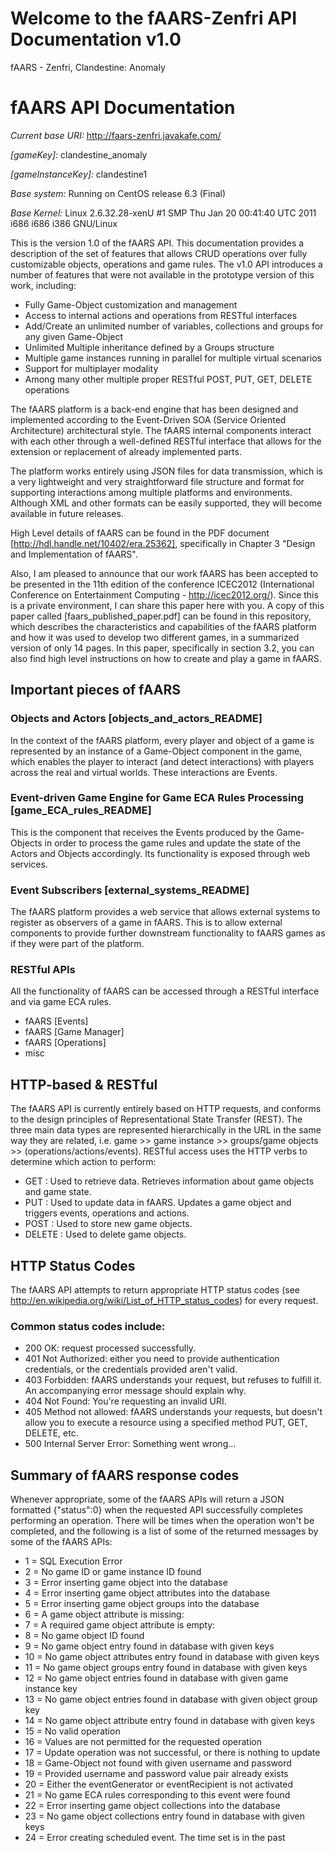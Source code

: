 Welcome to the fAARS-Zenfri API Documentation v1.0
========================

fAARS - Zenfri, Clandestine: Anomaly

# fAARS API Documentation

_Current base URI:_ http://faars-zenfri.javakafe.com/

_[gameKey]:_ clandestine_anomaly

_[gameInstanceKey]:_ clandestine1

_Base system:_ Running on CentOS release 6.3 (Final)

_Base Kernel:_ Linux 2.6.32.28-xenU #1 SMP Thu Jan 20 00:41:40 UTC 2011 i686 i686 i386 GNU/Linux

This is the version 1.0 of the fAARS API. This documentation provides a description of the set of features that allows CRUD operations over fully customizable objects, operations and game rules. 
The v1.0 API introduces a number of features that were not available in the prototype version of this work, including:
* Fully Game-Object customization and management
* Access to internal actions and operations from RESTful interfaces
* Add/Create an unlimited number of variables, collections and groups for any given Game-Object
* Unlimited Multiple inheritance defined by a Groups structure
* Multiple game instances running in parallel for multiple virtual scenarios
* Support for multiplayer modality
* Among many other multiple proper RESTful POST, PUT, GET, DELETE operations

The fAARS platform is a back-end engine that has been designed and implemented according to the Event-Driven SOA (Service Oriented Architecture) architectural style. The fAARS internal components interact with each other through a well-defined RESTful interface that allows for the extension or replacement of already implemented parts.

The platform works entirely using JSON files for data transmission, which is a very lightweight and very straightforward file structure and format for supporting interactions among multiple platforms and environments. Although XML and other formats can be easily supported, they will become available in future releases.

High Level details of fAARS can be found in the PDF document [http://hdl.handle.net/10402/era.25362], specifically in Chapter 3 "Design and Implementation of fAARS". 

Also, I am pleased to announce that our work fAARS has been accepted to be presented in the 11th edition of the conference ICEC2012 (International Conference on Entertainment Computing - http://icec2012.org/). Since this is a private environment, I can share this paper here with you. A copy of this paper called [faars_published_paper.pdf] can be found in this repository, which describes the characteristics and capabilities of the fAARS platform and how it was used to develop two different games, in a summarized version of only 14 pages. In this paper, specifically in section 3.2, you can also find high level instructions on how to create and play a game in fAARS.

## Important pieces of fAARS
### Objects and Actors [objects_and_actors_README]
In the context of the fAARS platform, every player and object of a game is represented by an instance of a Game-Object component in the game, which enables the player to interact (and detect interactions) with players across the real and virtual worlds. These interactions are Events.
### Event-driven Game Engine for Game ECA Rules Processing [game_ECA_rules_README]
This is the component that receives the Events produced by the Game-Objects in order to process the game rules and update the state of the Actors and Objects accordingly. Its functionality is exposed through web services.
### Event Subscribers [external_systems_README]
The fAARS platform provides a web service that allows external systems to register as observers of a game in fAARS. This is to allow external components to provide further downstream functionality to fAARS games as if they were part of the platform.
### RESTful APIs
All the functionality of fAARS can be accessed through a RESTful interface and via game ECA rules.
* fAARS [Events]
* fAARS [Game Manager]
* fAARS [Operations] 
* misc

## HTTP-based & RESTful
The fAARS API is currently entirely based on HTTP requests, and conforms to the design principles of Representational State Transfer (REST). The three main data types are represented hierarchically in the URL in the same way they are related, i.e. game >> game instance >> groups/game objects >> (operations/actions/events). RESTful access uses the HTTP verbs to determine which action to perform:
* GET : Used to retrieve data. Retrieves information about game objects and game state.
* PUT : Used to update data in fAARS. Updates a game object and triggers events, operations and actions.
* POST : Used to store new game objects.
* DELETE : Used to delete game objects.

## HTTP Status Codes
The fAARS API attempts to return appropriate HTTP status codes (see http://en.wikipedia.org/wiki/List_of_HTTP_status_codes) for every request.

### Common status codes include:
* 200 OK: request processed successfully.
* 401 Not Authorized: either you need to provide authentication credentials, or the credentials provided aren't valid.
* 403 Forbidden: fAARS understands your request, but refuses to fulfill it. An accompanying error message should explain why.
* 404 Not Found: You're requesting an invalid URI.
* 405 Method not allowed: fAARS understands your requests, but doesn't allow you to execute a resource using a specified method PUT, GET, DELETE, etc.
* 500 Internal Server Error: Something went wrong...

## Summary of fAARS response codes
Whenever appropriate, some of the fAARS APIs will return a JSON formatted {"status":0} when the requested API successfully completes performing an operation. There will be times when the operation won't be completed, and the following is a list of some of the returned messages by some of the fAARS APIs:
* 1 = SQL Execution Error
* 2 = No game ID or game instance ID found
* 3 = Error inserting game object into the database
* 4 = Error inserting game object attributes into the database
* 5 = Error inserting game object groups into the database
* 6 = A game object attribute is missing: <attributeName>
* 7 = A required game object attribute is empty: <attributeName>
* 8 = No game object ID found
* 9 = No game object entry found in database with given keys
* 10 = No game object attributes entry found in database with given keys
* 11 = No game object groups entry found in database with given keys
* 12 = No game object entries found in database with given game instance key
* 13 = No game object entries found in database with given object group key
* 14 = No game object attribute entry found in database with given keys
* 15 = No valid operation
* 16 = Values are not permitted for the requested operation
* 17 = Update operation was not successful, or there is nothing to update
* 18 = Game-Object not found with given username and password
* 19 = Provided username and password value pair already exists
* 20 = Either the eventGenerator or eventRecipient is not activated
* 21 = No game ECA rules corresponding to this event were found
* 22 = Error inserting game object collections into the database
* 23 = No game object collections entry found in database with given keys
* 24 = Error creating scheduled event. The time set is in the past